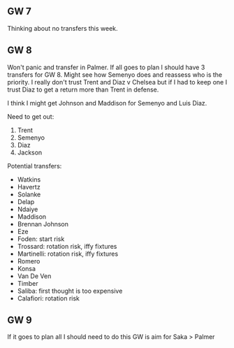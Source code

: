 ## GW 7

Thinking about no transfers this week.

## GW 8
Won't panic and transfer in Palmer. If all goes to plan I should have 3 transfers for GW 8. Might see how Semenyo does and reassess who is the priority. I really don't trust Trent and Diaz v Chelsea but if I had to keep one I trust Diaz to get a return more than Trent in defense. 

I think I might get Johnson and Maddison for Semenyo and Luis Diaz.

Need to get out:

 1. Trent
 2. Semenyo
 3. Diaz
 4. Jackson

Potential transfers:
- Watkins
- Havertz
- Solanke
- Delap
- Ndaiye
- Maddison
- Brennan Johnson
- Eze
- Foden: start risk
- Trossard: rotation risk, iffy fixtures
- Martinelli: rotation risk, iffy fixtures
- Romero
- Konsa
- Van De Ven
- Timber
- Saliba: first thought is too expensive
- Calafiori: rotation risk

## GW 9
If it goes to plan all I should need to do this GW is aim for Saka > Palmer
<!--stackedit_data:
eyJoaXN0b3J5IjpbLTU4ODk2NTE3NF19
-->